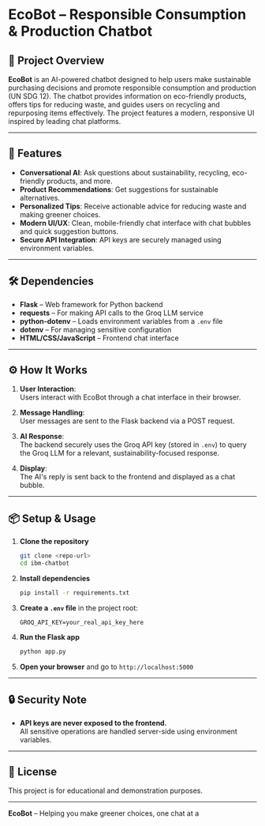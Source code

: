 # EcoBot – Responsible Consumption & Production Chatbot

## 🌱 Project Overview

**EcoBot** is an AI-powered chatbot designed to help users make sustainable purchasing decisions and promote responsible consumption and production (UN SDG 12). The chatbot provides information on eco-friendly products, offers tips for reducing waste, and guides users on recycling and repurposing items effectively. The project features a modern, responsive UI inspired by leading chat platforms.

---

## 🚀 Features

- **Conversational AI**: Ask questions about sustainability, recycling, eco-friendly products, and more.
- **Product Recommendations**: Get suggestions for sustainable alternatives.
- **Personalized Tips**: Receive actionable advice for reducing waste and making greener choices.
- **Modern UI/UX**: Clean, mobile-friendly chat interface with chat bubbles and quick suggestion buttons.
- **Secure API Integration**: API keys are securely managed using environment variables.

---

## 🛠️ Dependencies

- **Flask** – Web framework for Python backend
- **requests** – For making API calls to the Groq LLM service
- **python-dotenv** – Loads environment variables from a `.env` file
- **dotenv** – For managing sensitive configuration
- **HTML/CSS/JavaScript** – Frontend chat interface

---

## ⚙️ How It Works

1. **User Interaction**:  
   Users interact with EcoBot through a chat interface in their browser.

2. **Message Handling**:  
   User messages are sent to the Flask backend via a POST request.

3. **AI Response**:  
   The backend securely uses the Groq API key (stored in `.env`) to query the Groq LLM for a relevant, sustainability-focused response.

4. **Display**:  
   The AI's reply is sent back to the frontend and displayed as a chat bubble.

---

## 📦 Setup & Usage

1. **Clone the repository**  
   ```sh
   git clone <repo-url>
   cd ibm-chatbot
   ```

2. **Install dependencies**  
   ```sh
   pip install -r requirements.txt
   ```

3. **Create a `.env` file** in the project root:  
   ```
   GROQ_API_KEY=your_real_api_key_here
   ```

4. **Run the Flask app**  
   ```sh
   python app.py
   ```

5. **Open your browser** and go to `http://localhost:5000`

---

## 🔒 Security Note

- **API keys are never exposed to the frontend.**  
  All sensitive operations are handled server-side using environment variables.

---

## 📄 License

This project is for educational and demonstration purposes.

---

**EcoBot** – Helping you make greener choices, one chat at a

